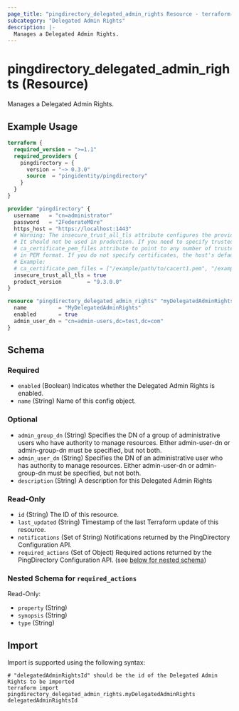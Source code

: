 ```yaml
---
page_title: "pingdirectory_delegated_admin_rights Resource - terraform-provider-pingdirectory"
subcategory: "Delegated Admin Rights"
description: |-
  Manages a Delegated Admin Rights.
---
```


# pingdirectory_delegated_admin_rights (Resource)

Manages a Delegated Admin Rights.

## Example Usage

```terraform
terraform {
  required_version = ">=1.1"
  required_providers {
    pingdirectory = {
      version = "~> 0.3.0"
      source  = "pingidentity/pingdirectory"
    }
  }
}

provider "pingdirectory" {
  username   = "cn=administrator"
  password   = "2FederateM0re"
  https_host = "https://localhost:1443"
  # Warning: The insecure_trust_all_tls attribute configures the provider to trust any certificate presented by the PingDirectory server.
  # It should not be used in production. If you need to specify trusted CA certificates, use the
  # ca_certificate_pem_files attribute to point to any number of trusted CA certificate files
  # in PEM format. If you do not specify certificates, the host's default root CA set will be used.
  # Example:
  # ca_certificate_pem_files = ["/example/path/to/cacert1.pem", "/example/path/to/cacert2.pem"]
  insecure_trust_all_tls = true
  product_version        = "9.3.0.0"
}

resource "pingdirectory_delegated_admin_rights" "myDelegatedAdminRights" {
  name          = "MyDelegatedAdminRights"
  enabled       = true
  admin_user_dn = "cn=admin-users,dc=test,dc=com"
}
```

<!-- schema generated by tfplugindocs -->
## Schema

### Required

- `enabled` (Boolean) Indicates whether the Delegated Admin Rights is enabled.
- `name` (String) Name of this config object.

### Optional

- `admin_group_dn` (String) Specifies the DN of a group of administrative users who have authority to manage resources. Either admin-user-dn or admin-group-dn must be specified, but not both.
- `admin_user_dn` (String) Specifies the DN of an administrative user who has authority to manage resources. Either admin-user-dn or admin-group-dn must be specified, but not both.
- `description` (String) A description for this Delegated Admin Rights

### Read-Only

- `id` (String) The ID of this resource.
- `last_updated` (String) Timestamp of the last Terraform update of this resource.
- `notifications` (Set of String) Notifications returned by the PingDirectory Configuration API.
- `required_actions` (Set of Object) Required actions returned by the PingDirectory Configuration API. (see [below for nested schema](#nestedatt--required_actions))

<a id="nestedatt--required_actions"></a>
### Nested Schema for `required_actions`

Read-Only:

- `property` (String)
- `synopsis` (String)
- `type` (String)

## Import

Import is supported using the following syntax:

```shell
# "delegatedAdminRightsId" should be the id of the Delegated Admin Rights to be imported
terraform import pingdirectory_delegated_admin_rights.myDelegatedAdminRights delegatedAdminRightsId
```

